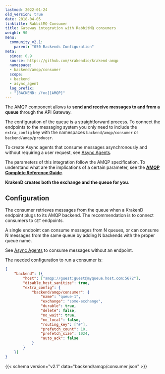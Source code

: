 ```yaml
---
lastmod: 2022-01-24
old_version: true
date: 2018-04-05
linktitle: RabbitMQ Consumer
title: Gateway integration with RabbitMQ consumers
weight: 90
menu:
  community_v2.1:
    parent: "050 Backends Configuration"
meta:
  since: 0.9
  source: https://github.com/krakendio/krakend-amqp
  namespace:
  - backend/amqp/consumer
  scope:
  - backend
  - async_agent
  log_prefix:
  - "[BACKEND: /foo][AMQP]"
---
```


The AMQP component allows to **send and receive messages to and from a queue** through the API Gateway.

The configuration of the queue is a straightforward process. To connect the endpoints to the messaging system you only need to include the `extra_config` key with the namespaces `backend/amqp/consumer` or `backend/amqp/producer`.

To create Async agents that consume messages asynchronously and without requiring a user request, see [Async Agents](/docs/v2.1/async/).

The parameters of this integration follow the AMQP specification. To understand
what are the implications of a certain parameter, see the **[AMQP Complete Reference Guide](https://www.rabbitmq.com/amqp-0-9-1-reference.html)**.

**KrakenD creates both the exchange and the queue for you**.


## Configuration
The consumer retrieves messages from the queue when a KrakenD endpoint plugs to its AMQP backend. The recommendation is to connect consumers to `GET` endpoints.

A single endpoint can consume messages from N queues, or can consume N messages from the same queue by adding N backends with the proper queue name.

See [Async Agents](/docs/v2.1/async/) to consume messages without an endpoint.

The needed configuration to run a consumer is:

```json
{
    "backend": [{
        "host": ["amqp://guest:guest@myqueue.host.com:5672"],
        "disable_host_sanitize": true,
        "extra_config": {
            "backend/amqp/consumer": {
                "name": "queue-1",
                "exchange": "some-exchange",
                "durable": true,
                "delete": false,
                "no_wait": true,
                "no_local": false,
                "routing_key": ["#"],
                "prefetch_count": 10,
                "prefetch_size": 1024,
                "auto_ack": false
            }
        }
    }]
}
```

{{< schema version="v2.1" data="backend/amqp/consumer.json" >}}
